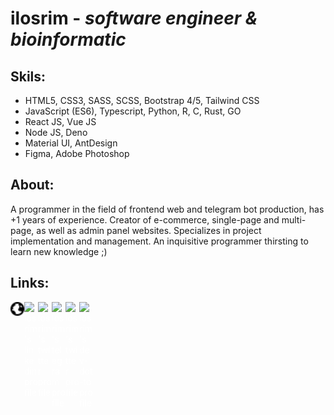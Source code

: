 # ilosrim - ***software engineer & bioinformatic***

## Skils:
- HTML5, CSS3, SASS, SCSS, Bootstrap 4/5, Tailwind CSS
- JavaScript (ES6), Typescript, Python, R, C, Rust, GO
- React JS, Vue JS
- Node JS, Deno
- Material UI, AntDesign
- Figma, Adobe Photoshop 

## About:
A programmer in the field of frontend web and telegram bot production, has +1 years of experience. Creator of e-commerce, single-page and multi-page, as well as admin panel websites. Specializes in project implementation and management.
An inquisitive programmer thirsting to learn new knowledge ;)

## Links:
<a href="https://ilosrim.uz" target="_blank">
   <img align="left" style="color:white" alt="ilosrim.com" width="22px" src="https://raw.githubusercontent.com/iconic/open-iconic/master/svg/globe.svg" />
</a>
<a href="https://linkedin.com/in/ilosrim" target="_blank">
   <img align="left" style="color:white" alt="ilosrim's linkedin profile" width="22px" src="https://cdn.jsdelivr.net/npm/simple-icons@3.13.0/icons/linkedin.svg" />
</a>
<a href="https://twitter.com/ilosrim" target="_blank">
   <img align="left" style="color:white" alt="ilosrim's twitter profile" width="22px" src="https://cdn.jsdelivr.net/npm/simple-icons@3.13.0/icons/twitter.svg" />
</a>
<a href="https://t.me/ilosrim" target="_blank">
   <img align="left" style="color:white" alt="ilosrim's telegram profile" width="22px" src="https://cdn.jsdelivr.net/npm/simple-icons@3.13.0/icons/telegram.svg" />
</a>
<a href="https://instagram.com/ilosrim" target="_blank">
   <img align="left" style="color:white" alt="ilosrim's twitter profile" width="22px" src="https://cdn.jsdelivr.net/npm/simple-icons@3.13.0/icons/instagram.svg" />
</a>
<a href="https://dev.to/ilosrim" target="_blank">
   <img align="left" style="color:white" alt="ilosrim's dev-dot-to profile" width="22px" src="https://cdn.jsdelivr.net/npm/simple-icons@3.13.0/icons/dev-dot-to.svg" />
</a>
